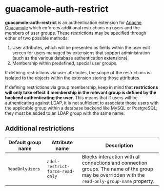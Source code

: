 guacamole-auth-restrict
=======================

**guacamole-auth-restrict** is an authentication extension for [Apache
Guacamole](http://guacamole.apache.org/) which enforces additional restrictions
on users and the members of user groups. These restrictions may be specified
through either of two possible methods:

1. User attributes, which will be presented as fields within the user edit
   screen for users managed by extensions that support administration (such as
   the various database authentication extensions).
2. Membership within predefined, special user groups.

If defining restrictions via user attributes, the scope of the restrictions is
isolated to the objects within the extension storing those attributes.

If defining restrictions via group membership, keep in mind that **restrictions
will only take effect if membership in the relevant group is defined by the
backend authenticating the user**. This means that if users will be
authenticating against LDAP, it is not sufficient to associate those users with
the applicable group within a database backend like MySQL or PostgreSQL; they
must be added to an LDAP group with the same name.

Additional restrictions
-----------------------

Default group name | Attribute name | Description
------------------ | -------------- | -----------
`ReadOnlyUsers` | `addl-restrict-force-read-only` | Blocks interaction with all connections and connection groups. The name of the group may be overridden with the `read-only-group-name` property.

